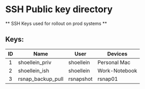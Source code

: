 # SSH Public key directory

** SSH Keys used for rollout on prod systems **

## Keys:
| ID 	| Name 			| User 		| Devices 		|
| :---:	| ----- 		| -----		| ------------- 	|
| 1	| shoellein_priv	| shoellein	| Personal Mac		|
| 2	| shoellein_ish		| shoellein	| Work-Notebook		|
| 3	| rsnap_backup_pull	| rsnapshot	| rsnap01		|
